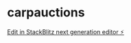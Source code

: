 # carpauctions

[Edit in StackBlitz next generation editor ⚡️](https://stackblitz.com/~/github.com/Insightz/carpauctions)